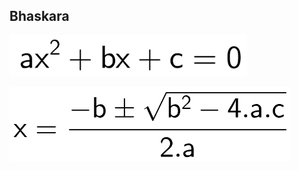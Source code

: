 ##  Bhaskara

![Bhaskara](resources/equacao-do-segundo-grau.jpg)

![Bhaskara](resources/bhaskara.jpg)
